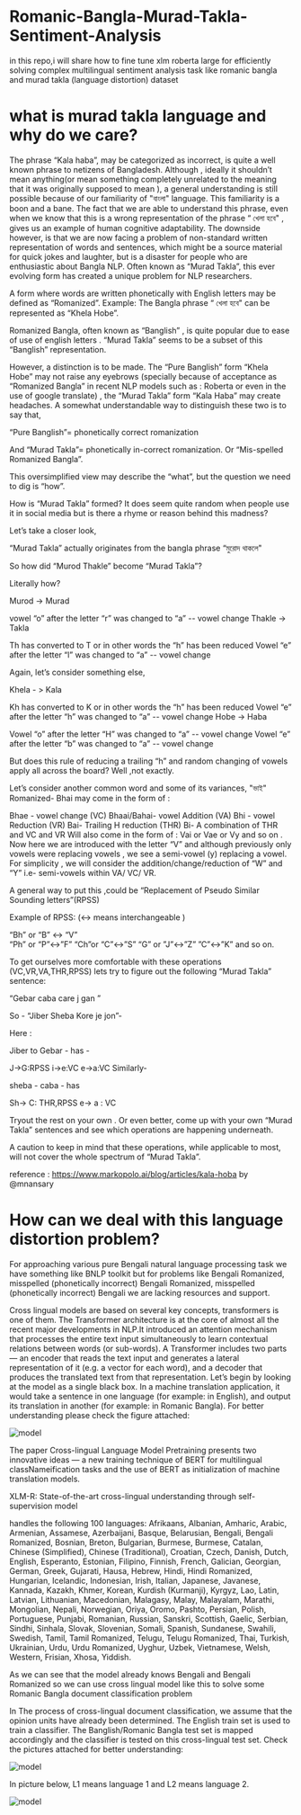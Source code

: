 # Romanic-Bangla-Murad-Takla-Sentiment-Analysis
in this repo,i will share how to fine tune xlm roberta large for efficiently solving complex multilingual sentiment analysis task like romanic bangla and murad takla (language distortion) dataset

# what is murad takla language and why do we care?

The phrase “Kala haba”, may be categorized as incorrect, is quite a well known phrase to netizens  of Bangladesh. Although , ideally it shouldn’t mean anything(or mean something completely unrelated to the meaning that it was originally supposed to mean ), a general understanding is still possible because of our familiarity of "বাংলা" language. This familiarity is a boon and a bane. The fact that we are able to understand this phrase, even when we know that this is a wrong representation of the phrase “ খেলা হবে" , gives us an example of human cognitive adaptability. The downside however, is that we are now facing a problem of non-standard written representation of words and sentences, which might be a source material for quick jokes and laughter, but is a disaster for people who are enthusiastic about Bangla NLP. Often known as “Murad Takla”, this ever evolving form has created a unique problem for NLP researchers.


A form where words are written phonetically with English letters may be defined as “Romanized”. Example: The Bangla phrase “ খেলা হবে"  can be represented as “Khela Hobe”.

Romanized Bangla, often known as “Banglish” , is quite popular due to ease of use of english letters . “Murad Takla” seems to be  a subset of this “Banglish” representation.


However, a distinction is to be made. The “Pure Banglish” form “Khela Hobe” may not raise any eyebrows (specially because of acceptance as “Romanized Bangla” in recent NLP models such as : Roberta or even in the use of google translate) , the  “Murad Takla” form “Kala Haba” may create headaches. A somewhat understandable way to distinguish these two is to say that,

“Pure Banglish”= phonetically correct romanization

And “Murad Takla”=  phonetically in-correct romanization. Or “Mis-spelled Romanized Bangla”.

This oversimplified view may describe the “what”, but the question we need to dig is “how”.


How is “Murad Takla” formed?  It does seem quite random when people use it in social media but is there a rhyme or reason behind this madness?


Let’s take a closer look,

“Murad Takla” actually originates from the bangla phrase “মুরোদ থাকলে"

So how did “Murod Thakle” become “Murad Takla”?

Literally how?

Murod  ->  Murad  

vowel “o” after the letter “r”  was changed to “a” -- vowel change
Thakle  -> Takla  

Th has converted to T or in other words the “h” has been reduced 
 Vowel  “e” after the letter “l” was changed to “a” -- vowel change



Again, let’s consider something else,

Khela - > Kala

Kh has converted to K or in other words the “h” has been reduced 
 Vowel  “e” after the letter “h”  was changed to “a” -- vowel change
Hobe -> Haba

Vowel  “o” after the letter “H”  was changed to “a” -- vowel change
Vowel  “e” after the letter “b”  was changed to “a” -- vowel change

But does this rule of reducing a trailing “h” and random changing of vowels apply all across the board? Well ,not exactly.

Let’s consider another common word and some of its variances, "ভাই" Romanized- Bhai may come in the form of :

Bhae - vowel change (VC)
Bhaai/Bahai- vowel Addition (VA)
Bhi - vowel Reduction (VR)
Bai- Trailing H reduction (THR)
Bi- A combination of THR and VC and VR
Will also come in the form of : Vai or Vae or Vy and so on . Now here we are introduced with the letter “V” and although previously only vowels were replacing vowels , we see a semi-vowel (y) replacing a vowel. For simplicity , we will consider the addition/change/reduction of “W” and “Y” i.e- semi-vowels within VA/ VC/ VR.

A general way to put this ,could be “Replacement of Pseudo Similar Sounding letters”(RPSS)

Example of RPSS: (<-> means interchangeable )

“Bh” or “B” <-> “V”  
“Ph” or “P”<->”F”
“Ch”or “C”<->”S”
 “G” or ”J”<->”Z”
”C”<->”K”
and so on.

To get ourselves more comfortable with these operations (VC,VR,VA,THR,RPSS) lets try to figure out the following “Murad Takla” sentence:

“Gebar caba care j gan ”

So - “Jiber Sheba Kore je jon”-

Here :

Jiber to Gebar - has -

J->G:RPSS
i->e:VC
e->a:VC
Similarly-

sheba - caba - has

 Sh-> C: THR,RPSS
 e-> a : VC

Tryout the rest on your own . Or even better, come up with your own “Murad Takla” sentences and see which operations are happening underneath.  

A caution to keep in mind that these operations, while applicable to most, will not cover the whole spectrum of “Murad Takla”.

reference : https://www.markopolo.ai/blog/articles/kala-hoba by @mnansary

# How can we deal with this language distortion problem?

For approaching various pure Bengali natural language processing task we have something like BNLP toolkit but for problems like Bengali Romanized, misspelled (phonetically incorrect) Bengali Romanized, misspelled (phonetically incorrect)  Bengali we are lacking resources and support.

Cross lingual models are based on several key concepts, transformers is one of them. The Transformer architecture is at the core of almost all the recent major developments in NLP.It introduced an attention mechanism that processes the entire text input simultaneously to learn contextual relations between words (or sub-words). A Transformer includes two parts — an encoder that reads the text input and generates a lateral representation of it (e.g. a vector for each word), and a decoder that produces the translated text from that representation. Let’s begin by looking at the model as a single black box. In a machine translation application, it would take a sentence in one language (for example: in English), and output its translation in another (for example:  in Romanic Bangla). For better understanding please check the figure attached:

![model](https://www.markopolo.ai/assets/blog/articles/intro-to-romanian-bangla-nlp/image3.png)

The paper Cross-lingual Language Model Pretraining presents two innovative ideas — a new training technique of BERT for multilingual classNameification tasks and the use of BERT as initialization of machine translation models.

XLM-R: State-of-the-art cross-lingual understanding through self-supervision model

handles the following 100 languages: Afrikaans, Albanian, Amharic, Arabic, Armenian, Assamese, Azerbaijani, Basque, Belarusian, Bengali, Bengali Romanized, Bosnian, Breton, Bulgarian, Burmese, Burmese, Catalan, Chinese (Simplified), Chinese (Traditional), Croatian, Czech, Danish, Dutch, English, Esperanto, Estonian, Filipino, Finnish, French, Galician, Georgian, German, Greek, Gujarati, Hausa, Hebrew, Hindi, Hindi Romanized, Hungarian, Icelandic, Indonesian, Irish, Italian, Japanese, Javanese, Kannada, Kazakh, Khmer, Korean, Kurdish (Kurmanji), Kyrgyz, Lao, Latin, Latvian, Lithuanian, Macedonian, Malagasy, Malay, Malayalam, Marathi, Mongolian, Nepali, Norwegian, Oriya, Oromo, Pashto, Persian, Polish, Portuguese, Punjabi, Romanian, Russian, Sanskri, Scottish, Gaelic, Serbian, Sindhi, Sinhala, Slovak, Slovenian, Somali, Spanish, Sundanese, Swahili, Swedish, Tamil, Tamil Romanized, Telugu, Telugu Romanized, Thai, Turkish, Ukrainian, Urdu, Urdu Romanized, Uyghur, Uzbek, Vietnamese, Welsh, Western, Frisian, Xhosa, Yiddish.

As we can see that the model already knows Bengali and Bengali Romanized so we can use cross lingual model like this to solve some Romanic Bangla document classification  problem

In The process of cross-lingual document classification, we assume that the opinion units have already been determined. The English train set is used to train a classifier. The Banglish/Romanic Bangla test set is mapped accordingly and the classifier is tested on this cross-lingual test set. Check the pictures attached for better understanding:

![model](https://www.markopolo.ai/assets/blog/articles/intro-to-romanian-bangla-nlp/image2.png)

In picture below, L1 means language 1 and L2 means language 2.


![model](https://www.markopolo.ai/assets/blog/articles/intro-to-romanian-bangla-nlp/image4.jpg)
